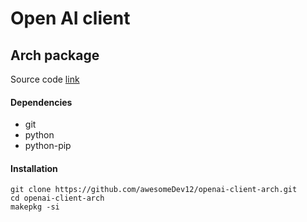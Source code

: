 # Open AI client 
## Arch  package

Source code [link](https://github.com/awesomeDev12/openai-client)

#### Dependencies
- git
- python
- python-pip

#### Installation
```
git clone https://github.com/awesomeDev12/openai-client-arch.git
cd openai-client-arch
makepkg -si
```
